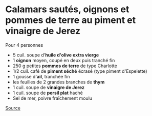 # Calamars sautés, oignons et pommes de terre au piment et vinaigre de Jerez

Pour 4 personnes

+ 5 cuil. soupe d'**huile d'olive extra vierge**
+ 1 **oignon** moyen, coupé en deux puis tranché fin
+ 250 g petites **pommes de terre** de type Charlotte
+ 1/2 cuil. café de **piment séché** écrasé (type piment d'Espelette)
+ 1 gousse d'**ail**, tranchée fin
+ les feuilles de 2 grandes branches de **thym**
+ 1 cuil. soupe de **vinaigre de Jerez**
+ 1 cuil. soupe de **persil plat** haché
+ Sel de mer, poivre fraîchement moulu




[Source](http://www.josepizarro.com/recipes/sauteed-squid-onions-and-potatoes-with-chilli-and-sherry-vinegar)

